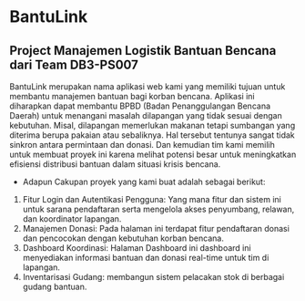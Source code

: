 # BantuLink
## Project Manajemen Logistik Bantuan Bencana dari Team DB3-PS007
BantuLink merupakan nama aplikasi web kami yang memiliki tujuan untuk membantu manajemen bantuan bagi korban bencana. Aplikasi ini diharapkan dapat membantu BPBD (Badan Penanggulangan Bencana Daerah) untuk menangani masalah dilapangan yang tidak sesuai dengan kebutuhan. Misal, dilapangan memerlukan makanan tetapi sumbangan yang diterima berupa pakaian atau sebaliknya. Hal tersebut tentunya sangat tidak sinkron antara permintaan dan donasi. Dan kemudian tim kami memilih untuk membuat proyek ini karena melihat potensi besar untuk meningkatkan efisiensi distribusi bantuan dalam situasi krisis bencana. 
- Adapun Cakupan proyek yang kami buat adalah sebagai berikut:
1. Fitur Login dan Autentikasi Pengguna: Yang mana fitur dan sistem ini untuk sarana pendaftaran serta mengelola akses penyumbang, relawan, dan koordinator lapangan.
2. Manajemen Donasi: Pada halaman ini terdapat fitur pendaftaran donasi dan pencocokan dengan kebutuhan korban bencana.
4. Dashboard Koordinasi: Halaman Dashboard ini dashboard ini menyediakan informasi bantuan dan donasi real-time untuk tim di lapangan.
5. Inventarisasi Gudang: membangun sistem pelacakan stok di berbagai gudang bantuan.
